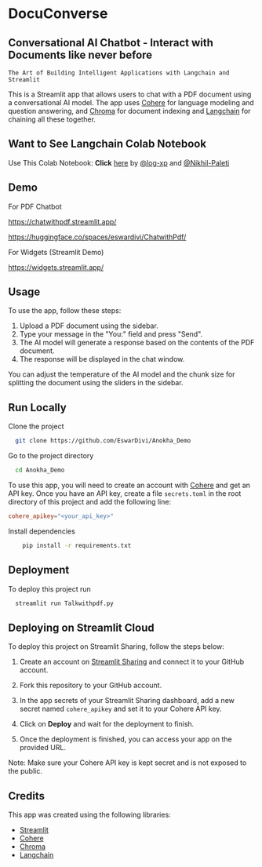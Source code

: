 
# DocuConverse

## Conversational AI Chatbot - Interact with Documents like never before

`The Art of Building Intelligent Applications with Langchain and Streamlit`

This is a Streamlit app that allows users to chat with a PDF document using a conversational AI model. The app uses [Cohere](https://cohere.com/) for language modeling and question answering, and [Chroma](https://github.com/chroma-core/chroma) for document indexing and [Langchain](https://github.com/hwchase17/langchain) for chaining all these together.

## Want to See Langchain Colab Notebook

Use This Colab Notebook: **Click** [here](https://colab.research.google.com/drive/1ZrQzc1RLEH7m1v86rykdRFfHqJMqjumw?usp=sharing)
by [@log-xp](https://www.github.com/log-xp) and [@Nikhil-Paleti](https://github.com/Nikhil-Paleti)

## Demo

For PDF Chatbot

<https://chatwithpdf.streamlit.app/>

<https://huggingface.co/spaces/eswardivi/ChatwithPdf/>

For Widgets (Streamlit Demo)

<https://widgets.streamlit.app/>

## Usage

To use the app, follow these steps:

1. Upload a PDF document using the sidebar.
2. Type your message in the "You:" field and press "Send".
3. The AI model will generate a response based on the contents of the PDF document.
4. The response will be displayed in the chat window.

You can adjust the temperature of the AI model and the chunk size for splitting the document using the sliders in the sidebar.

## Run Locally

Clone the project

```bash
  git clone https://github.com/EswarDivi/Anokha_Demo
```

Go to the project directory

```bash
  cd Anokha_Demo
```

To use this app, you will need to create an account with [Cohere](https://cohere.ai/) and get an API key. Once you have an API key, create a file `secrets.toml` in the root directory of this project and add the following line:

```toml
cohere_apikey="<your_api_key>"
```

Install dependencies

```bash
    pip install -r requirements.txt
```

## Deployment

To deploy this project run

```bash
  streamlit run Talkwithpdf.py
```

## Deploying on Streamlit Cloud

To deploy this project on Streamlit Sharing, follow the steps below:

1. Create an account on [Streamlit Sharing](https://streamlit.io/sharing) and connect it to your GitHub account.

2. Fork this repository to your GitHub account.

3. In the app secrets of your Streamlit Sharing dashboard, add a new secret named `cohere_apikey` and set it to your Cohere API key.

4. Click on **Deploy** and wait for the deployment to finish.

5. Once the deployment is finished, you can access your app on the provided URL.

Note: Make sure your Cohere API key is kept secret and is not exposed to the public.

## Credits

This app was created using the following libraries:

- [Streamlit](https://streamlit.io/)
- [Cohere](https://cohere.ai/)
- [Chroma](https://github.com/Language-Chain/chroma)
- [Langchain](https://github.com/hwchase17/langchain)
